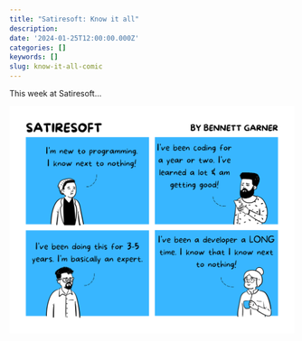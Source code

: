 ```yaml
---
title: "Satiresoft: Know it all"
description:
date: '2024-01-25T12:00:00.000Z'
categories: []
keywords: []
slug: know-it-all-comic
---
```


This week at Satiresoft...

<img src="https://raw.githubusercontent.com/bennett39/dp-starter-blog/master/content/blog/know-it-all-comic/know-it-all.png" width="630">
